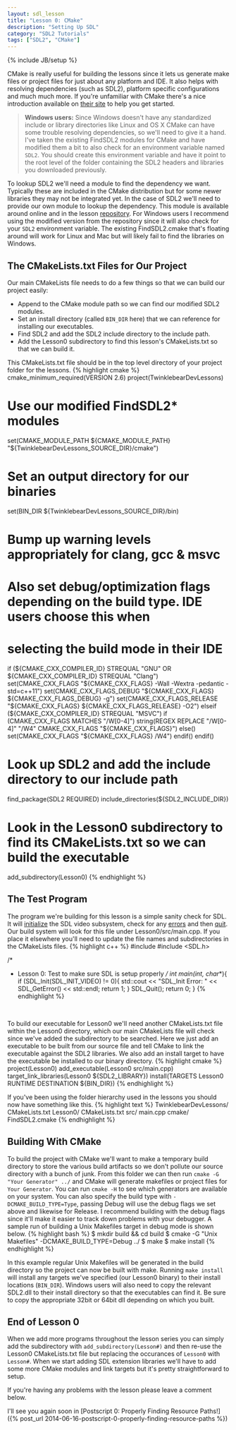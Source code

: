 ```yaml
---
layout: sdl_lesson
title: "Lesson 0: CMake"
description: "Setting Up SDL"
category: "SDL2 Tutorials"
tags: ["SDL2", "CMake"]
---
```

{% include JB/setup %}

CMake is really useful for building the lessons since it lets us generate make files or project files for just about
any platform and IDE. It also helps with resolving dependencies (such as SDL2), platform specific configurations and
much much more. If you're unfamiliar with CMake there's a nice introduction
available on [their site](http://www.cmake.org/cmake/help/cmake_tutorial.html) to help you get started.

<!--more-->

<blockquote>
<b>Windows users:</b> Since Windows doesn't have any standardized include or library directories like Linux and OS X CMake
can have some trouble resolving dependencies, so we'll need to give it a hand. I've taken the existing FindSDL2
modules for CMake and have modified them a bit to also check for an environment variable named <code>SDL2</code>. You should
create this environment variable and have it point to the root level of the folder containing the SDL2 headers
and libraries you downloaded previously.
</blockquote>

To lookup SDL2 we'll need a module to find the dependency we want. Typically these are included in the CMake distribution
but for some newer libraries they may not be integrated yet. In the case of SDL2 we'll need to provide our own module
to lookup the dependency. This module is available around online and in the lesson [repository](https://github.com/Twinklebear/TwinklebearDev-Lessons/blob/master/cmake/FindSDL2.cmake). For Windows users I recommend using the modified version from the
repository since it will also check for your `SDL2` environment variable. The existing FindSDL2.cmake that's floating
around will work for Linux and Mac but will likely fail to find the libraries on Windows.

The CMakeLists.txt Files for Our Project
-
Our main CMakeLists file needs to do a few things so that we can build our project easily:

- Append to the CMake module path so we can find our modified SDL2 modules.
- Set an install directory (called `BIN_DIR` here) that we can reference for installing our executables.
- Find SDL2 and add the SDL2 include directory to the include path.
- Add the Lesson0 subdirectory to find this lesson's CMakeLists.txt so that we can build it.

This CMakeLists.txt file should be in the top level directory of your project folder for the lessons.
{% highlight cmake %}
cmake_minimum_required(VERSION 2.6)
project(TwinklebearDevLessons)

# Use our modified FindSDL2* modules
set(CMAKE_MODULE_PATH ${CMAKE_MODULE_PATH} "${TwinklebearDevLessons_SOURCE_DIR}/cmake")
# Set an output directory for our binaries
set(BIN_DIR ${TwinklebearDevLessons_SOURCE_DIR}/bin)

# Bump up warning levels appropriately for clang, gcc & msvc
# Also set debug/optimization flags depending on the build type. IDE users choose this when
# selecting the build mode in their IDE
if (${CMAKE_CXX_COMPILER_ID} STREQUAL "GNU" OR ${CMAKE_CXX_COMPILER_ID} STREQUAL "Clang")
	set(CMAKE_CXX_FLAGS "${CMAKE_CXX_FLAGS} -Wall -Wextra -pedantic -std=c++11")
	set(CMAKE_CXX_FLAGS_DEBUG "${CMAKE_CXX_FLAGS} ${CMAKE_CXX_FLAGS_DEBUG} -g")
	set(CMAKE_CXX_FLAGS_RELEASE "${CMAKE_CXX_FLAGS} ${CMAKE_CXX_FLAGS_RELEASE} -O2")
elseif (${CMAKE_CXX_COMPILER_ID} STREQUAL "MSVC")
	if (CMAKE_CXX_FLAGS MATCHES "/W[0-4]")
		string(REGEX REPLACE "/W[0-4]" "/W4" CMAKE_CXX_FLAGS "${CMAKE_CXX_FLAGS}")
	else()
		set(CMAKE_CXX_FLAGS "${CMAKE_CXX_FLAGS} /W4")
	endif()
endif()

# Look up SDL2 and add the include directory to our include path
find_package(SDL2 REQUIRED)
include_directories(${SDL2_INCLUDE_DIR})

# Look in the Lesson0 subdirectory to find its CMakeLists.txt so we can build the executable
add_subdirectory(Lesson0)
{% endhighlight %}
<br />

The Test Program
-
The program we're building for this lesson is a simple sanity check for SDL. It will 
[initialize](https://wiki.libsdl.org/SDL_Init) the SDL video subsystem, check for any
[errors](https://wiki.libsdl.org/SDL_GetError) and then [quit](https://wiki.libsdl.org/SDL_Quit).
Our build system will look for this file under Lesson0/src/main.cpp.
If you place it elsewhere you'll need to update the file names and subdirectories in the CMakeLists files.
{% highlight c++ %}
#include <iostream>
#include <SDL.h>

/*
 * Lesson 0: Test to make sure SDL is setup properly
 */
int main(int, char**){
	if (SDL_Init(SDL_INIT_VIDEO) != 0){
		std::cout << "SDL_Init Error: " << SDL_GetError() << std::endl;
		return 1;
	}
	SDL_Quit();
	return 0;
}
{% endhighlight %}
<br />

To build our executable for Lesson0 we'll need another CMakeLists.txt file within the Lesson0 directory, which our
main CMakeLists file will check since we've added the subdirectory to be searched. Here we just add an
executable to be built from our source file and tell CMake to link the executable against the SDL2 libraries.
We also add an install target to have the executable be installed to our binary directory.
{% highlight cmake %}
project(Lesson0)
add_executable(Lesson0 src/main.cpp)
target_link_libraries(Lesson0 ${SDL2_LIBRARY})
install(TARGETS Lesson0 RUNTIME DESTINATION ${BIN_DIR})
{% endhighlight %}
<br />

If you've been using the folder hierarchy used in the lessons you should now have something like this.
{% highlight text %}
TwinklebearDevLessons/
    CMakeLists.txt
    Lesson0/
        CMakeLists.txt
        src/
            main.cpp
    cmake/
        FindSDL2.cmake
{% endhighlight %}
<br />

Building With CMake
-
To build the project with CMake we'll want to make a temporary build directory to store the various build artifacts so we
don't pollute our source directory with a bunch of junk. From this folder we can then run `cmake -G "Your Generator" ../`
and CMake will generate makefiles or project files for `Your Generator`. You can run `cmake -H` to see which generators
are available on your system. You can also specify the build type with `-DCMAKE_BUILD_TYPE=Type`, passing Debug will
use the debug flags we set above and likewise for Release. I recommend building with the debug flags since it'll make
it easier to track down problems with your debugger. A sample run of building a Unix Makefiles target 
in debug mode is shown below.
{% highlight bash %}
$ mkdir build && cd build
$ cmake -G "Unix Makefiles" -DCMAKE_BUILD_TYPE=Debug ../
$ make
$ make install
{% endhighlight %}
<br />

In this example regular Unix Makefiles will be generated in the build directory so the project can now be built
with make. Running `make install` will install any targets we've specified (our Lesson0 binary) to their install
locations (`BIN_DIR`). Windows users will also need to copy the relevant SDL2.dll to their install directory so
that the executables can find it. Be sure to copy the appropriate 32bit or 64bit dll depending on which you built.

End of Lesson 0
-
When we add more programs throughout the lesson series you can simply add the subdirectory with
`add_subdirectory(Lesson#)` and then re-use the Lesson0 CMakeLists.txt file but replacing the occurances of
`Lesson0` with `Lesson#`. When we start adding SDL extension libraries we'll have to add some more CMake modules
and link targets but it's pretty straightforward to setup.

If you're having any problems with the lesson please leave a comment below.

I'll see you again soon in [Postscript 0: Properly Finding Resource Paths!]({% post_url 2014-06-16-postscript-0-properly-finding-resource-paths %})

